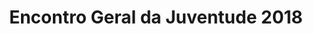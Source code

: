 ---
ID: 4953
title: Encontro Geral da Juventude 2018
image-xl: ""
image-l: ""
image-sq-l: ""
image-sq-m: ""
post_excerpt: ""
layout: event
permalink: eventos/encontro-geral-da-juventude-2018
published: true
event:
  event_id: "108"
  event_slug: encontro-geral-da-juventude-2018
  event_owner: "2"
  event_status: "1"
  event_name: Encontro Geral da Juventude 2018
  event_start_time: 00:00:00
  event_end_time: 00:00:00
  event_start_date: 2018-09-29
  event_end_date: 2018-09-30
  post_content: null
  event_rsvp: "0"
  event_spaces: null
  location_id: "0"
  recurrence_id: null
  event_category_id: null
  event_attributes: null
  event_date_created: 2018-01-14 09:54:24
  event_date_modified: null
  recurrence: null
  recurrence_interval: null
  recurrence_freq: null
  recurrence_byday: null
  recurrence_byweekno: null
  blog_id: null
  group_id: "0"
  post_id: "4953"
  event_all_day: "0"
  event_private: "0"
  recurrence_days: null
  event_rsvp_date: null
  event_rsvp_time: null
  event_rsvp_spaces: null
  recurrence_rsvp_days: null
categories: ""
tags: ""
author: ""
slide_template:
  - default
post_date: 2018-01-01 09:43:31
---